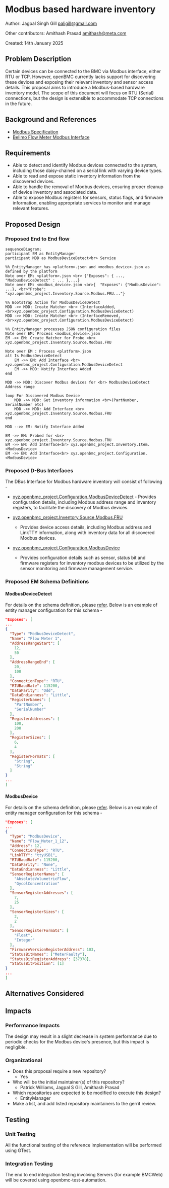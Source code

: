 # Modbus based hardware inventory

Author: Jagpal Singh Gill <paligill@gmail.com>

Other contributors: Amithash Prasad <amithash@meta.com>

Created: 14th January 2025

## Problem Description

Certain devices can be connected to the BMC via Modbus interface, either RTU or
TCP. However, openBMC currently lacks support for discovering these devices and
exposing their relevant inventory and sensor access details. This proposal aims
to introduce a Modbus-based hardware inventory model. The scope of this document
will focus on RTU (Serial) connections, but the design is extensible to
accommodate TCP connections in the future.

## Background and References

- [Modbus Specification](https://www.modbus.org/docs/Modbus_Application_Protocol_V1_1b3.pdf)
- [Belimo Flow Meter Modbus Interface](https://www.belimo.com/mam/general-documents/system_integration/Modbus/belimo_Modbus-Register_22PF_V4_2_en-gb.pdf)

## Requirements

- Able to detect and identify Modbus devices connected to the system, including
  those daisy-chained on a serial link with varying device types.
- Able to read and expose static inventory information from the discovered
  devices.
- Able to handle the removal of Modbus devices, ensuring proper cleanup of
  device inventory and associated data.
- Able to expose Modbus registers for sensors, status flags, and firmware
  information, enabling appropriate services to monitor and manage relevant
  features.

## Proposed Design

### Proposed End to End flow

```mermaid
sequenceDiagram;
participant EM as EntityManager
participant MDD as ModbusDeviceDetect<br> Service

%% EntityManager has <platform>.json and <modbus_device>.json as defined by the platform
Note over EM: <platform>.json <br> {"Exposes": { ..., "ModbusDeviceDetect" : ... },...}
Note over EM: <modbus_device>.json <br>{  "Exposes": {"ModbusDevice": ...}, <br>"Probe": "xyz.openbmc_project.Inventory.Source.Modbus.FRU..."}

%% Bootstrap Action for ModbusDeviceDetect
MDD ->> MDD: Create Matcher <br> (InterfaceAdded, <br>xyz.openbmc_project.Configuration.ModbusDeviceDetect)
MDD ->> MDD: Create Matcher <br> (InterfaceRemoved, <br>xyz.openbmc_project.Configuration.ModbusDeviceDetect)

%% EntityManager processes JSON configuration files
Note over EM: Process <modbus_device>.json
EM ->> EM: Create Matcher for Probe <br> xyz.openbmc_project.Inventory.Source.Modbus.FRU

Note over EM : Process <platform>.json
alt Is ModbusDeviceDetect
    EM ->> EM: Add Interface <br> xyz.openbmc_project.Configuration.ModbusDeviceDetect
    EM ->> MDD: Notify Interface Added
end

MDD ->> MDD: Discover Modbus devices for <br> ModbusDeviceDetect Address range

loop For Discovered Modbus Device
    MDD ->> MDD: Get inventory information <br>(PartNumber, SerialNumber etc)
    MDD ->> MDD: Add Interface <br> xyz.openbmc_project.Inventory.Source.Modbus.FRU
end

MDD -->> EM: Notify Interface Added

EM ->> EM: Probed for <br> xyz.openbmc_project.Inventory.Source.Modbus.FRU
EM ->> EM: Add Interface<br> xyz.openbmc_project.Inventory.Item.<ModbusDevice>
EM ->> EM: Add Interface<br> xyz.openbmc_project.Configuration.<ModbusDevice>
```

### Proposed D-Bus Interfaces

The DBus Interface for Modbus hardware inventory will consist of following -

- [xyz.openbmc_project.Configuration.ModbusDeviceDetect](https://gerrit.openbmc.org/c/openbmc/phosphor-dbus-interfaces/+/77293) -
  Provides configuration details, including Modbus address range and inventory
  registers, to facilitate the discovery of Modbus devices.

- [xyz.openbmc_project.Inventory.Source.Modbus.FRU](https://gerrit.openbmc.org/c/openbmc/phosphor-dbus-interfaces/+/77294)
  - Provides device access details, including Modbus address and LinkTTY
    information, along with inventory data for all discovered Modbus devices.
- [xyz.openbmc_project.Configuration.ModbusDevice](https://gerrit.openbmc.org/c/openbmc/phosphor-dbus-interfaces/+/77299)
  - Provides configuration details such as sensor, status bit and firmware
    registers for inventory modbus devices to be utilized by the sensor
    monitoring and firmware management service.

### Proposed EM Schema Definitions

#### ModbusDeviceDetect

For details on the schema definition, please
[refer](https://gerrit.openbmc.org/c/openbmc/entity-manager/+/77223). Below is
an example of entity manager configuration for this schema -

```json
"Exposes": [
...
{
  "Type": "ModbusDeviceDetect",
  "Name": "Flow Meter 1",
  "AddressRangeStart": [
    12,
    50
  ],
  "AddressRangeEnd": [
    20,
    100
  ],
  "ConnectionType": "RTU",
  "RTUBaudRate": 115200,
  "DataParity": "Odd",
  "DataEndianness": "Little",
  "RegisterNames": [
    "PartNumber",
    "SerialNumber"
  ],
  "RegisterAddresses": [
    100,
    200
  ],
  "RegisterSizes": [
    6,
    4
  ],
  "RegisterFormats": [
    "String",
    "String"
  ]
}
...
]
```

#### ModbusDevice

For details on the schema definition, please
[refer](https://gerrit.openbmc.org/c/openbmc/entity-manager/+/77289). Below is
an example of entity manager configuration for this schema -

```json
"Exposes": [
...
{
  "Type": "ModbusDevice",
  "Name": "Flow_Meter_1_12",
  "Address": 12,
  "ConnectionType": "RTU",
  "LinkTTY": "ttyUSB1",
  "RTUBaudRate": 115200,
  "DataParity": "None",
  "DataEndianness": "Little",
  "SensorRegisterNames": [
    "AbsoluteVolumetricFlow",
    "GycolConcentration"
  ],
  "SensorRegisterAddresses": [
    7,
    25
  ],
  "SensorRegisterSizes": [
    2,
    2
  ],
  "SensorRegisterFormats": [
    "Float",
    "Integer"
  ],
  "FirmwareVersionRegisterAddress": 103,
  "StatusBitNames": ["MeterFaulty"],
  "StatusBitRegisterAddress": [37378],
  "StatusBitPosition": [1]
}
...
]
```

## Alternatives Considered

## Impacts

### Performance Impacts

The design may result in a slight decrease in system performance due to periodic
checks for the Modbus device's presence, but this impact is negligible.

### Organizational

- Does this proposal require a new repository?
  - Yes
- Who will be the initial maintainer(s) of this repository?
  - Patrick Williams, Jagpal S Gill, Amithash Prasad
- Which repositories are expected to be modified to execute this design?
  - EntityManager
- Make a list, and add listed repository maintainers to the gerrit review.

## Testing

### Unit Testing

All the functional testing of the reference implementation will be performed
using GTest.

### Integration Testing

The end to end integration testing involving Servers (for example BMCWeb) will
be covered using openbmc-test-automation.
